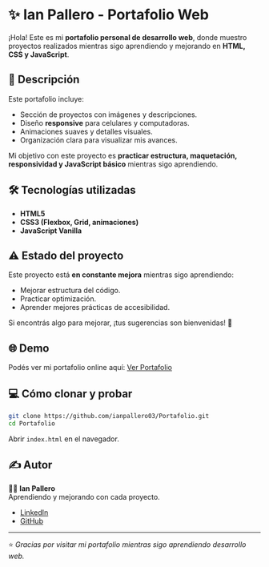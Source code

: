 # ✨ Ian Pallero - Portafolio Web

¡Hola! Este es mi **portafolio personal de desarrollo web**, donde muestro proyectos realizados mientras sigo aprendiendo y mejorando en **HTML, CSS y JavaScript**.

## 🚀 Descripción

Este portafolio incluye:

- Sección de proyectos con imágenes y descripciones.
- Diseño **responsive** para celulares y computadoras.
- Animaciones suaves y detalles visuales.
- Organización clara para visualizar mis avances.

Mi objetivo con este proyecto es **practicar estructura, maquetación, responsividad y JavaScript básico** mientras sigo aprendiendo.

## 🛠️ Tecnologías utilizadas

- **HTML5**
- **CSS3 (Flexbox, Grid, animaciones)**
- **JavaScript Vanilla**

## ⚠️ Estado del proyecto

Este proyecto está **en constante mejora** mientras sigo aprendiendo:

- Mejorar estructura del código.
- Practicar optimización.
- Aprender mejores prácticas de accesibilidad.

Si encontrás algo para mejorar, ¡tus sugerencias son bienvenidas! 🙌

## 🌐 Demo

Podés ver mi portafolio online aquí: [Ver Portafolio](https://ianpallero03.github.io/Mi_Portafolio/)

## 💻 Cómo clonar y probar

```bash
git clone https://github.com/ianpallero03/Portafolio.git
cd Portafolio
```

Abrir `index.html` en el navegador.

## ✍️ Autor

👨‍💻 **Ian Pallero**\
Aprendiendo y mejorando con cada proyecto.

- [LinkedIn](https://www.linkedin.com/in/ian-pallero-489900258)
- [GitHub](https://github.com/ianpallero03)

---

⭐ *Gracias por visitar mi portafolio mientras sigo aprendiendo desarrollo web.*
